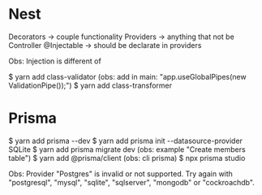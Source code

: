 # Nest
Decorators -> couple functionality
Providers -> anything that not be Controller
@Injectable -> should be declarate in providers

Obs: Injection is different of

$ yarn add class-validator (obs: add in main: "app.useGlobalPipes(new ValidationPipe());")
$ yarn add class-transformer

# Prisma
$ yarn add prisma --dev
$ yarn add prisma init --datasource-provider SQLite
$ yarn add prisma migrate dev (obs: example "Create members table")
$ yarn add @prisma/client (obs: cli prisma)
$ npx prisma studio

Obs: Provider "Postgres" is invalid or not supported. Try again with "postgresql", "mysql", "sqlite", "sqlserver", "mongodb" or "cockroachdb".
